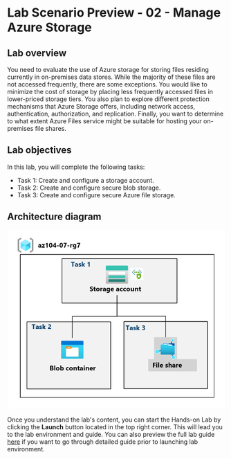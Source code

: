 # Lab Scenario Preview - 02 - Manage Azure Storage

## Lab overview
You need to evaluate the use of Azure storage for storing files residing currently in on-premises data stores. While the majority of these files are not accessed frequently, there are some exceptions. You would like to minimize the cost of storage by placing less frequently accessed files in lower-priced storage tiers. You also plan to explore different protection mechanisms that Azure Storage offers, including network access, authentication, authorization, and replication. Finally, you want to determine to what extent Azure Files service might be suitable for hosting your on-premises file shares.

## Lab objectives
In this lab, you will complete the following tasks:
+ Task 1: Create and configure a storage account. 
+ Task 2: Create and configure secure blob storage.
+ Task 3: Create and configure secure Azure file storage.
  
## Architecture diagram
![Diagram of the tasks.](../media/az104-lab07-architecture.png)

Once you understand the lab's content, you can start the Hands-on Lab by clicking the **Launch** button located in the top right corner. This will lead you to the lab environment and guide. You can also preview the full lab guide [here](https://experience.cloudlabs.ai/#/labguidepreview/65605502-713f-426c-85c5-b4709f6a3a4b) if you want to go through detailed guide prior to launching lab environment.
